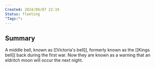 ```yaml
---
Created: 2024/09/07 22:19
Status: fleeting
"Tags:":
---
```

## Summary
A middle bell, known as [[Victoria's bell]], formerly known as the [[Kings bell]] back during the first war. Now they are known as a warning that an eldritch moon will occur the next night.
